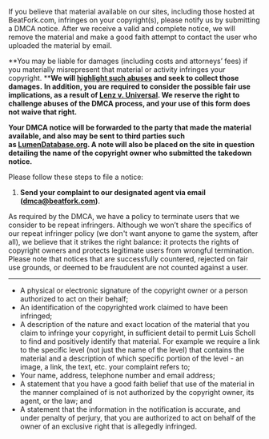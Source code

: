If you believe that material available on our sites, including those hosted at BeatFork.com, infringes on your copyright(s), please notify us by submitting a DMCA notice. After we receive a valid and complete notice, we will remove the material and make a good faith attempt to contact the user who uploaded the material by email.

**You may be liable for damages (including costs and attorneys’ fees) if you materially misrepresent that material or activity infringes your copyright. ****We will [highlight such abuses](https://beatfork.com/hall-of-shame) and seek to collect those damages.**  **In addition, you are required to consider the possible fair use implications, as a result of [Lenz v. Universal](https://www.eff.org/press/releases/important-win-fair-use-dancing-baby-lawsuit). We reserve the right to challenge abuses of the DMCA process, and your use of this form does not waive that right.**

**Your DMCA notice will be forwarded to the party that made the material available, and also may be sent to third parties such as **[**LumenDatabase.org**](http://www.lumendatabase.org/)**. A note will also be placed on the site in question detailing the name of the copyright owner who submitted the takedown notice.**

Please follow these steps to file a notice:

1. **Send your complaint to our designated agent via email ([dmca@beatfork.com](mailto:dmca@beatfork.com))**.

As required by the DMCA, we have a policy to terminate users that we consider to be repeat infringers. Although we won’t share the specifics of our repeat infringer policy (we don't want anyone to game the system, after all), we believe that it strikes the right balance: it protects the rights of copyright owners and protects legitimate users from wrongful termination. Please note that notices that are successfully countered, rejected on fair use grounds, or deemed to be fraudulent are not counted against a user.

* * *

- A physical or electronic signature of the copyright owner or a person authorized to act on their behalf;
- An identification of the copyrighted work claimed to have been infringed;
- A description of the nature and exact location of the material that you claim to infringe your copyright, in sufficient detail to permit Luis Scholl to find and positively identify that material. For example we require a link to the specific level (not just the name of the level) that contains the material and a description of which specific portion of the level - an image, a link, the text, etc. your complaint refers to;
- Your name, address, telephone number and email address;
- A statement that you have a good faith belief that use of the material in the manner complained of is not authorized by the copyright owner, its agent, or the law; and
- A statement that the information in the notification is accurate, and under penalty of perjury, that you are authorized to act on behalf of the owner of an exclusive right that is allegedly infringed.
